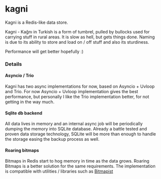 # kagni
Kagni is a Redis-like data store. 

Kagni - Kağnı in Turkish is a form of tumbrel, pulled by bullocks used for carrying stuff in rural areas. It is slow as hell, but gets things done. Naming is due to its ability to store and load on / off stuff and also its sturdiness. 

Performance will get better hopefully :) 

### Details

#### Asyncio / Trio

Kagni has two async implementations for now, based on Asyncio + Uvloop and Trio. For now Asyncio + Uvloop implementation gives the best performance, but personally I like the Trio implementation better, for not getting in the way much.

#### Sqlite db backend 

All data lives in memory and an internal async job will be periodically dumping the memory into SQLite database.
Already a battle tested and proven data storage technology, SQLite will be more than enough to handle the storage 
easing the backup process as well. 


#### Roaring bitmaps

Bitmaps in Redis start to hog memory in time as the data grows. Roaring Bitmaps is a better solution for the same requirements.
The implementation is compatible with utilities / libraries such as [Bitmapist](https://github.com/Doist/bitmapist) 
